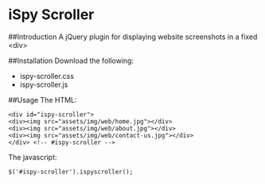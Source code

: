 iSpy Scroller
========


##Introduction
A jQuery plugin for displaying website screenshots in a fixed &lt;div&gt;

##Installation
Download the following:

* ispy-scroller.css
* ispy-scroller.js


##Usage
The HTML:

```
<div id="ispy-scroller">
<div><img src="assets/img/web/home.jpg"></div>
<div><img src="assets/img/web/about.jpg"></div>
<div><img src="assets/img/web/contact-us.jpg"></div>
</div> <!-- #ispy-scroller -->
```

The javascript:

```
$('#ispy-scroller').ispyscroller();
```